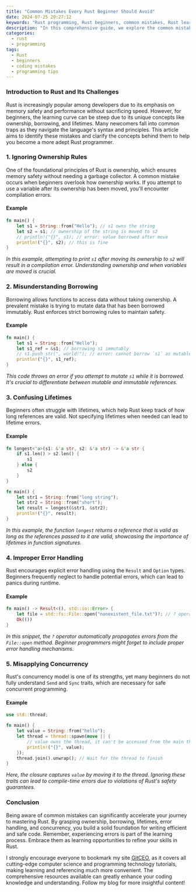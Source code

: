 ```yaml
---
title: "Common Mistakes Every Rust Beginner Should Avoid"
date: 2024-07-25 20:27:12
keywords: "Rust programming, Rust beginners, common mistakes, Rust learning, programming errors"
description: "In this comprehensive guide, we explore the common mistakes that beginners make while learning Rust. Rust is a systems programming language that emphasizes safety and performance, but its complexities can lead to pitfalls for new users. We will delve into various mistakes related to ownership, borrowing, lifetimes, error handling, and concurrency. Each section provides valuable insights and code examples to illustrate these errors and how to avoid them. Understanding these common mistakes will help you become a more proficient Rust programmer and improve your coding practices digitally."
categories:
  - rust
  - programming
tags:
  - Rust
  - beginners
  - coding mistakes
  - programming tips
---
```


### Introduction to Rust and Its Challenges

Rust is increasingly popular among developers due to its emphasis on memory safety and performance without sacrificing speed. However, for beginners, the learning curve can be steep due to its unique concepts like ownership, borrowing, and lifetimes. Many newcomers fall into common traps as they navigate the language's syntax and principles. This article aims to identify these mistakes and clarify the concepts behind them to help you become a more adept Rust programmer.

<!-- more -->

### 1. Ignoring Ownership Rules

One of the foundational principles of Rust is ownership, which ensures memory safety without needing a garbage collector. A common mistake occurs when beginners overlook how ownership works. If you attempt to use a variable after its ownership has been moved, you'll encounter compilation errors.

#### Example
```rust
fn main() {
    let s1 = String::from("Hello"); // s1 owns the string
    let s2 = s1; // ownership of the string is moved to s2
    // println!("{}", s1); // error: value borrowed after move
    println!("{}", s2); // this is fine
}
```
*In this example, attempting to print `s1` after moving its ownership to `s2` will result in a compilation error. Understanding ownership and when variables are moved is crucial.* 

### 2. Misunderstanding Borrowing

Borrowing allows functions to access data without taking ownership. A prevalent mistake is trying to mutate data that has been borrowed immutably. Rust enforces strict borrowing rules to maintain safety.

#### Example
```rust
fn main() {
    let s1 = String::from("Hello");
    let s1_ref = &s1; // borrowing s1 immutably
    // s1.push_str(", world!"); // error: cannot borrow `s1` as mutable
    println!("{}", s1_ref);
}
```
*This code throws an error if you attempt to mutate `s1` while it is borrowed. It's crucial to differentiate between mutable and immutable references.*

### 3. Confusing Lifetimes

Beginners often struggle with lifetimes, which help Rust keep track of how long references are valid. Not specifying lifetimes when needed can lead to lifetime errors. 

#### Example
```rust
fn longest<'a>(s1: &'a str, s2: &'a str) -> &'a str {
    if s1.len() > s2.len() {
        s1
    } else {
        s2
    }
}

fn main() {
    let str1 = String::from("long string");
    let str2 = String::from("short");
    let result = longest(&str1, &str2);
    println!("{}", result);
}
```
*In this example, the function `longest` returns a reference that is valid as long as the references passed to it are valid, showcasing the importance of lifetimes in function signatures.*

### 4. Improper Error Handling

Rust encourages explicit error handling using the `Result` and `Option` types. Beginners frequently neglect to handle potential errors, which can lead to panics during runtime.

#### Example
```rust
fn main() -> Result<(), std::io::Error> {
    let file = std::fs::File::open("nonexistent_file.txt")?; // ? operator propagates the error
    Ok(())
}
```
*In this snippet, the `?` operator automatically propagates errors from the `File::open` method. Beginner programmers might forget to include proper error handling mechanisms.*

### 5. Misapplying Concurrency

Rust's concurrency model is one of its strengths, yet many beginners do not fully understand `Send` and `Sync` traits, which are necessary for safe concurrent programming. 

#### Example
```rust
use std::thread;

fn main() {
    let value = String::from("hello");
    let thread = thread::spawn(move || {
        // value owns the thread, it can't be accessed from the main thread
        println!("{}", value);
    });
    thread.join().unwrap(); // Wait for the thread to finish
}
```
*Here, the closure captures `value` by moving it to the thread. Ignoring these traits can lead to compile-time errors due to violations of Rust's safety guarantees.*

### Conclusion

Being aware of common mistakes can significantly accelerate your journey to mastering Rust. By grasping ownership, borrowing, lifetimes, error handling, and concurrency, you build a solid foundation for writing efficient and safe code. Remember, experiencing errors is part of the learning process. Embrace them as learning opportunities to refine your skills in Rust.

I strongly encourage everyone to bookmark my site [GitCEO](https://gitceo.com), as it covers all cutting-edge computer science and programming technology tutorials, making learning and referencing much more convenient. The comprehensive resources available can greatly enhance your coding knowledge and understanding. Follow my blog for more insightful content!